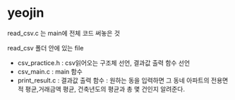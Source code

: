 # yeojin
read_csv.c 는 main에 전체 코드 써놓은 것

read_csv 폴더 안에 있는 file
- csv_practice.h : csv읽어오는 구조체 선언, 결과값 출력 함수 선언
- csv_main.c : main 함수
- print_result.c : 결과값 출력 함수 : 원하는 동을 입력하면 그 동네 아파트의 전용면적 평균,거래금액 평균, 건축년도의 평균과 총 몇 건인지 알려준다.

